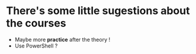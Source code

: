 # There's some little sugestions about the courses

- Maybe more **practice** after the theory !
- Use PowerShell ?
